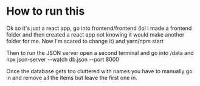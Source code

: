 # How to run this

Ok so it's just a react app, go into frontend/frontend (lol I made a frontend folder and then created a react app not knowing it would make another folder for me. Now I'm scared to change it) and yarn/npm start

Then to run the JSON server open a second terminal and go into /data and npx json-server --watch db.json --port 8000

Once the database gets too cluttered with names you have to manually go in and remove all the items but leave the first one in.